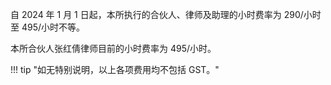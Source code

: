 自 2024 年 1 月 1 日起，本所执行的合伙人、律师及助理的小时费率为 290/小时至 495/小时不等。

本所合伙人张红倩律师目前的小时费率为 495/小时。

!!! tip "如无特别说明，以上各项费用均不包括 GST。"
